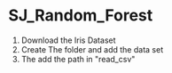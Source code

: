# SJ_Random_Forest
1) Download the Iris Dataset
2) Create The folder and add the data set
3) The add the path in "read_csv"
